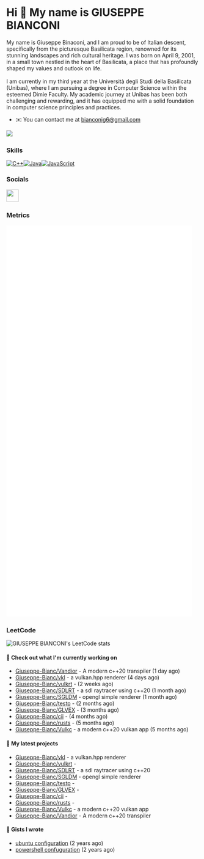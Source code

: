 Hi 👋 My name is GIUSEPPE BIANCONI
==================================

My name is Giuseppe Binaconi, and I am proud to be of Italian descent, specifically from the picturesque Basilicata region, renowned for its stunning landscapes and rich cultural heritage. I was born on April 9, 2001, in a small town nestled in the heart of Basilicata, a place that has profoundly shaped my values and outlook on life.<br><br>I am currently in my third year at the Università degli Studi della Basilicata (Unibas), where I am pursuing a degree in Computer Science within the esteemed Dimie Faculty. My academic journey at Unibas has been both challenging and rewarding, and it has equipped me with a solid foundation in computer science principles and practices.

* ✉️  You can contact me at [bianconig6@gmail.com](mailto:bianconig6@gmail.com)

<a href="https://www.github.com/Giuseppe-Bianc" target="_blank" rel="noreferrer"><img
src="https://img.shields.io/github/followers/Giuseppe-Bianc?logo=github&style=for-the-badge&color=0891b2&labelColor=1c1917" /></a>

### Skills

<p align="left">
<a href="https://docs.microsoft.com/en-us/cpp/?view=msvc-170" target="_blank" rel="noreferrer"><img src="https://raw.githubusercontent.com/danielcranney/readme-generator/main/public/icons/skills/cplusplus-colored.svg" width="36" height="36" alt="C++" /></a><a href="https://www.oracle.com/java/" target="_blank" rel="noreferrer"><img src="https://raw.githubusercontent.com/danielcranney/readme-generator/main/public/icons/skills/java-colored.svg" width="36" height="36" alt="Java" /></a><a href="https://developer.mozilla.org/en-US/docs/Web/JavaScript" target="_blank" rel="noreferrer"><img src="https://raw.githubusercontent.com/danielcranney/readme-generator/main/public/icons/skills/javascript-colored.svg" width="36" height="36" alt="JavaScript" /></a>
</p>

### Socials

<p align="left"> <a href="https://www.github.com/Giuseppe-Bianc" target="_blank" rel="noreferrer"> <picture> <source media="(prefers-color-scheme: dark)" srcset="https://raw.githubusercontent.com/danielcranney/readme-generator/main/public/icons/socials/github-dark.svg" /> <source media="(prefers-color-scheme: light)" srcset="https://raw.githubusercontent.com/danielcranney/readme-generator/main/public/icons/socials/github.svg" /> <img src="https://raw.githubusercontent.com/danielcranney/readme-generator/main/public/icons/socials/github.svg" width="32" height="32" /> </picture> </a></p>

### Metrics
![Metrics](/github-metrics.svg)

### LeetCode

![GIUSEPPE BIANCONI's LeetCode stats](https://leetcode-badge-sage.vercel.app/badge/Giuseppe-Bianc?theme=neutral)


#### 👷 Check out what I'm currently working on

- [Giuseppe-Bianc/Vandior](https://github.com/Giuseppe-Bianc/Vandior) - A modern c&#43;&#43;20 transpiler (1 day ago)
- [Giuseppe-Bianc/vkl](https://github.com/Giuseppe-Bianc/vkl) - a  vulkan.hpp  renderer (4 days ago)
- [Giuseppe-Bianc/vulkrt](https://github.com/Giuseppe-Bianc/vulkrt) -  (2 weeks ago)
- [Giuseppe-Bianc/SDLRT](https://github.com/Giuseppe-Bianc/SDLRT) - a sdl raytracer using c&#43;&#43;20 (1 month ago)
- [Giuseppe-Bianc/SGLDM](https://github.com/Giuseppe-Bianc/SGLDM) - opengl simple renderer (1 month ago)
- [Giuseppe-Bianc/testp](https://github.com/Giuseppe-Bianc/testp) -  (2 months ago)
- [Giuseppe-Bianc/GLVEX](https://github.com/Giuseppe-Bianc/GLVEX) -  (3 months ago)
- [Giuseppe-Bianc/cii](https://github.com/Giuseppe-Bianc/cii) -  (4 months ago)
- [Giuseppe-Bianc/rusts](https://github.com/Giuseppe-Bianc/rusts) -  (5 months ago)
- [Giuseppe-Bianc/Vulkc](https://github.com/Giuseppe-Bianc/Vulkc) - a modern c&#43;&#43;20  vulkan app (5 months ago)

#### 🌱 My latest projects

- [Giuseppe-Bianc/vkl](https://github.com/Giuseppe-Bianc/vkl) - a  vulkan.hpp  renderer
- [Giuseppe-Bianc/vulkrt](https://github.com/Giuseppe-Bianc/vulkrt) - 
- [Giuseppe-Bianc/SDLRT](https://github.com/Giuseppe-Bianc/SDLRT) - a sdl raytracer using c&#43;&#43;20
- [Giuseppe-Bianc/SGLDM](https://github.com/Giuseppe-Bianc/SGLDM) - opengl simple renderer
- [Giuseppe-Bianc/testp](https://github.com/Giuseppe-Bianc/testp) - 
- [Giuseppe-Bianc/GLVEX](https://github.com/Giuseppe-Bianc/GLVEX) - 
- [Giuseppe-Bianc/cii](https://github.com/Giuseppe-Bianc/cii) - 
- [Giuseppe-Bianc/rusts](https://github.com/Giuseppe-Bianc/rusts) - 
- [Giuseppe-Bianc/Vulkc](https://github.com/Giuseppe-Bianc/Vulkc) - a modern c&#43;&#43;20  vulkan app
- [Giuseppe-Bianc/Vandior](https://github.com/Giuseppe-Bianc/Vandior) - A modern c&#43;&#43;20 transpiler





#### 📓 Gists I wrote

- [ubuntu configuration](https://gist.github.com/69a7278c6e627ef9135e5c707290db1a) (2 years ago)
- [powershell confuguration](https://gist.github.com/04fd62a389ef6ec20deb5d8a05af6bb9) (2 years ago)


